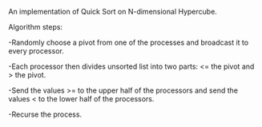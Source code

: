 An implementation of Quick Sort on N-dimensional Hypercube.

Algorithm steps:

-Randomly choose a pivot from one of the processes and broadcast it to every processor.

-Each processor then divides unsorted list into two parts: <= the pivot and > the pivot.

-Send the values >= to the upper half of the processors and send the values < to the lower half of the processors.

-Recurse the process.

